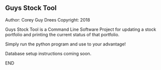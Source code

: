 Guys Stock Tool
---------------
Author: Corey Guy Drees
Copyright: 2018

Guys Stock Tool is a Command Line Software Project for updating a stock portfolio and printing the current status of that portfolio.

Simply run the python program and use to your advantage!

Database setup instructions coming soon.

END

